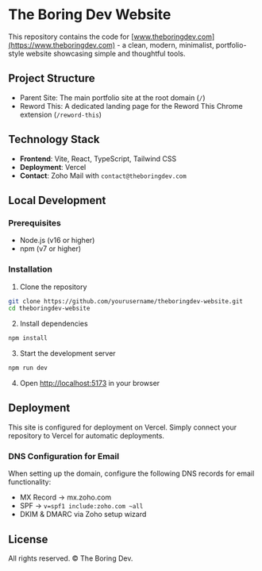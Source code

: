 # The Boring Dev Website

This repository contains the code for [www.theboringdev.com](https://www.theboringdev.com) - a clean, modern, minimalist, portfolio-style website showcasing simple and thoughtful tools.

## Project Structure

- Parent Site: The main portfolio site at the root domain (`/`)
- Reword This: A dedicated landing page for the Reword This Chrome extension (`/reword-this`)

## Technology Stack

- **Frontend**: Vite, React, TypeScript, Tailwind CSS
- **Deployment**: Vercel
- **Contact**: Zoho Mail with `contact@theboringdev.com`

## Local Development

### Prerequisites

- Node.js (v16 or higher)
- npm (v7 or higher)

### Installation

1. Clone the repository
```bash
git clone https://github.com/yourusername/theboringdev-website.git
cd theboringdev-website
```

2. Install dependencies
```bash
npm install
```

3. Start the development server
```bash
npm run dev
```

4. Open [http://localhost:5173](http://localhost:5173) in your browser

## Deployment

This site is configured for deployment on Vercel. Simply connect your repository to Vercel for automatic deployments.

### DNS Configuration for Email

When setting up the domain, configure the following DNS records for email functionality:

- MX Record → mx.zoho.com
- SPF → `v=spf1 include:zoho.com ~all`
- DKIM & DMARC via Zoho setup wizard

## License

All rights reserved. © The Boring Dev.
